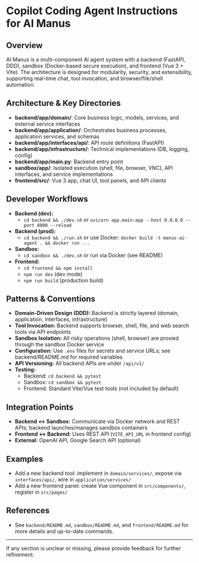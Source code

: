 # Copilot Coding Agent Instructions for AI Manus

## Overview
AI Manus is a multi-component AI agent system with a backend (FastAPI, DDD), sandbox (Docker-based secure execution), and frontend (Vue 3 + Vite). The architecture is designed for modularity, security, and extensibility, supporting real-time chat, tool invocation, and browser/file/shell automation.

## Architecture & Key Directories
- **backend/app/domain/**: Core business logic, models, services, and external service interfaces
- **backend/app/application/**: Orchestrates business processes, application services, and schemas
- **backend/app/interfaces/api/**: API route definitions (FastAPI)
- **backend/app/infrastructure/**: Technical implementations (DB, logging, config)
- **backend/app/main.py**: Backend entry point
- **sandbox/app/**: Isolated execution (shell, file, browser, VNC), API interfaces, and service implementations
- **frontend/src/**: Vue 3 app, chat UI, tool panels, and API clients

## Developer Workflows
- **Backend (dev):**
  - `cd backend && ./dev.sh` or `uvicorn app.main:app --host 0.0.0.0 --port 8000 --reload`
- **Backend (prod):**
  - `cd backend && ./run.sh` or use Docker: `docker build -t manus-ai-agent . && docker run ...`
- **Sandbox:**
  - `cd sandbox && ./dev.sh` or run via Docker (see README)
- **Frontend:**
  - `cd frontend && npm install`
  - `npm run dev` (dev mode)
  - `npm run build` (production build)

## Patterns & Conventions
- **Domain-Driven Design (DDD):** Backend is strictly layered (domain, application, interfaces, infrastructure)
- **Tool Invocation:** Backend supports browser, shell, file, and web search tools via API endpoints
- **Sandbox Isolation:** All risky operations (shell, browser) are proxied through the sandbox Docker service
- **Configuration:** Use `.env` files for secrets and service URLs; see backend/README.md for required variables
- **API Versioning:** All backend APIs are under `/api/v1/`
- **Testing:**
  - Backend: `cd backend && pytest`
  - Sandbox: `cd sandbox && pytest`
  - Frontend: Standard Vite/Vue test tools (not included by default)

## Integration Points
- **Backend <-> Sandbox:** Communicate via Docker network and REST APIs; backend launches/manages sandbox containers
- **Frontend <-> Backend:** Uses REST API (`VITE_API_URL` in frontend config)
- **External:** OpenAI API, Google Search API (optional)

## Examples
- Add a new backend tool: implement in `domain/services/`, expose via `interfaces/api/`, wire in `application/services/`
- Add a new frontend panel: create Vue component in `src/components/`, register in `src/pages/`

## References
- See `backend/README.md`, `sandbox/README.md`, and `frontend/README.md` for more details and up-to-date commands.

---
If any section is unclear or missing, please provide feedback for further refinement.
